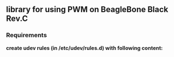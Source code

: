 ## library for using PWM on BeagleBone Black Rev.C

### Requirements
**create udev rules (in /etc/udev/rules.d) with following content:**
